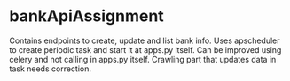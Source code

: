 # bankApiAssignment
Contains endpoints to create, update and list bank info.
Uses apscheduler to create periodic task and start it at apps.py itself.
Can be improved using celery and not calling in apps.py itself.
Crawling part that updates data in task needs correction.
